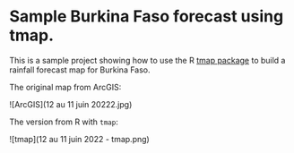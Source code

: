 # Sample Burkina Faso forecast using tmap.

This is a sample project showing how to use the R
[tmap package](https://r-tmap.github.io/tmap/) to build a rainfall forecast
map for Burkina Faso.

The original map from ArcGIS:

![ArcGIS](12 au 11 juin 20222.jpg)

The version from R with `tmap`:

![tmap](12 au 11 juin 2022 - tmap.png)

